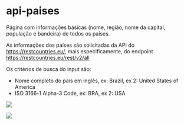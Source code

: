 # api-paises
Página com informações básicas (nome, região, nome da capital, população e bandeira) de todos os países.

As informações dos países são solicitadas da API do https://restcountries.eu/, mais especificamente, do endpoint https://restcountries.eu/rest/v2/all

Os critérios de busca do input são: 
- Nome completo do país em inglês, ex: Brazil, ex 2: United States of America
- ISO 3166-1 Alpha-3 Code, ex: BRA, ex 2: USA

![](https://i.imgur.com/LTKaFy7.png)

![](https://i.imgur.com/ykmFoFk.png)
